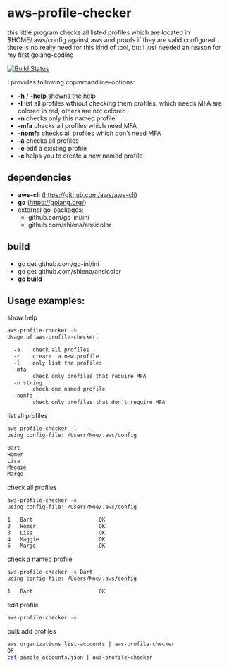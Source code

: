 # aws-profile-checker

this little program checks all listed profiles which are
located in $HOME/.aws/config against aws and proofs if they are
valid configured.
there is no really need for this kind of tool, but I just needed an reason for my first golang-coding

[![Build Status](https://travis-ci.org/WolfgangMau/aws-profile-checker.svg?branch=master)](https://travis-ci.org/WolfgangMau/aws-profile-checker)

I provides following copmmandline-options:
- __-h__ / __-help__ showns the help
- __-l__ list all profiles wthiout checking them profiles, which needs MFA are colored in red, others are not colored
- __-n <name>__ checks only this named profile
- __-mfa__ checks all profiles which need MFA
- __-nomfa__ checks all profiles which don't need MFA
- __-a__ checks all profiles
- __-e__ edit a existing profile
- __-c <name>__ helps you to create a new named profile

## dependencies
* __aws-cli__ (https://github.com/aws/aws-cli)
* __go__ (https://golang.org/)
* external go-packages:
  - github.com/go-ini/ini
  - github.com/shiena/ansicolor

## build
- go get github.com/go-ini/ini
- go get github.com/shiena/ansicolor
- __go build__

## Usage examples:

show help
```bash
aws-profile-checker -h
Usage of aws-profile-checker:

  -a	check all profiles
  -c	create  a new profile
  -l	only list the profiles
  -mfa
    	check only profiles that require MFA
  -n string
    	check one named profile
  -nomfa
    	check only profiles that don´t require MFA
```

list all profiles
```bash
aws-profile-checker -l
using config-file: /Users/Moe/.aws/config

Bart
Homer
Lisa
Maggie
Marge
```

check all profiles
```bash
aws-profile-checker -a
using config-file: /Users/Moe/.aws/config

1	Bart                     OK
2	Homer                    OK
3	Lisa                     OK
4	Maggie                   OK
5	Marge                    OK
```


check a named profile
```bash
aws-profile-checker -n Bart
using config-file: /Users/Moe/.aws/config

1	Bart                     OK
```

edit profile
```bash
aws-profile-checker -e
```

bulk add profiles
```bash
aws organizations list-accounts | aws-profile-checker
OR
cat sample_accounts.json | aws-profile-checker
```
